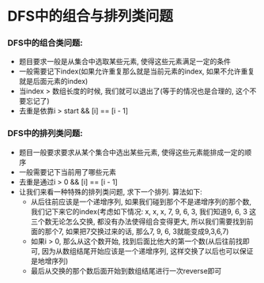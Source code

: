 # DFS中的组合与排列类问题

### DFS中的组合类问题:

* 题目要求一般是从集合中选取某些元素, 使得这些元素满足一定的条件
* 一般需要记下index\(如果允许重复那么就是当前元素的index, 如果不允许重复就是后面元素的index\)
* 当index &gt; 数组长度的时候, 我们就可以退出了\(等于的情况也是合理的, 这个不要忘记了\)
* 去重是依靠i &gt; start && \[i\] == \[i - 1\]

### DFS中的排列类问题:

* 题目一般要求要求从某个集合中选出某些元素, 使得这些元素能排成一定的顺序
* 一般需要记下当前用了哪些元素
* 去重是通过i &gt; 0 && \[i\] == \[i - 1\]
* 让我们来看一种特殊的排列类问题, 求下一个排列. 算法如下:
  * 从后往前应该是一个递增序列, 如果我们碰到那个不是递增序列的那个数, 我们记下来它的index\(考虑如下情况: x, x, x, 7, 9, 6, 3, 我们知道9, 6, 3 这三个数无论怎么交换, 都没有办法使得组合变得更大, 所以我们需要找到前面的那个7, 如果把7交换过来的话, 那么7, 9, 6, 3就能变成9,3,6,7\)
  * 如果i &gt; 0, 那么从这个数开始, 找到后面比他大的第一个数\(从后往前找即可, 因为从数组结尾开始应该是一个递增序列, 这样交换了以后也可以保证是地增序列\)
  * 最后从交换的那个数后面开始到数组结尾进行一次reverse即可

